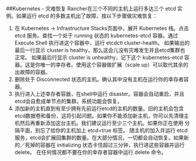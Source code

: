 ##Kubernetes - 灾难恢复
Rancher在三个不同的主机上运行多达三个 etcd 实例。如果运行 etcd 的多数主机出了故障，按以下步骤做灾难恢复：

1. 在 Kubernetes -> Infrastructure Stacks页面中，展开 Kubernetes 栈。点击 etcd 服务。查找一个处于 running 状态的 kubernetes-etcd 容器。通过 Execute Shell 执行进这个容器中，运行 etcdctl cluster-health。
如果输出的最后一行显示 cluster is healthy，那么这会儿没有灾难发生并且etcd集群也正常。
如果最后行显示 cluster is unhealthy，记下这个 kubernetes-etcd 容器。这是你唯一的幸存者。使用这个容器做扩展（scale up）可以取代其余的出故障的容器。
2. 删除处于 Disconnected 状态的主机。确认其中没有主机在运行你的幸存者容器。
3. 执行进入上述幸存者容器，在shell中运行 disaster。容器会自动重启，并且etcd会自愈成单节点的集群。系统功能会恢复。
4. 添加新的主机直到有至少拥有先前运行etcd的主机的数量。旧的主机会包含etcd数据卷和备份，这将引起问题。如果你不能添加新主机，你可以先清理主机然后再重新添加这台主机。我们建议运行至少三个主机。如果你正在使用 分隔平面，别忘了给你的主机加上 etcd=true 标签。 随主机的加入并运行 etcd 服务，etcd会扩展回集群的数量。在大部分情况，一切都会自动恢复。如果新的／死掉的容器在 initializing 状态卡住超过三分钟，执行进这些容器并运行 delete。 在任何情况都不要在你的幸存者容器中运行 delete 命令。